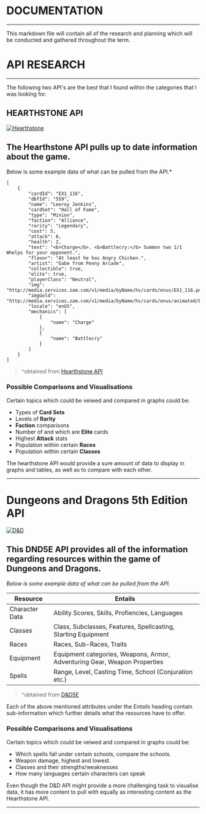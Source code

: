 
# DOCUMENTATION
---
This markdown file will contain all of the research and planning which will be conducted and gathered throughout the term.

# API RESEARCH
---
The following two API's are the best that I found within the categories that I was looking for.

## HEARTHSTONE API
[![Hearthstone](https://i.pinimg.com/originals/88/0f/9e/880f9efc82ccba3cea28d36adabecaa9.jpg)](https://hearthstoneapi.com/)

## The Hearthstone API pulls up to date information about the game. 

Below is some example data of what can be pulled from the API.*

```
[
    {
        "cardId": "EX1_116",
        "dbfId": "559",
        "name": "Leeroy Jenkins",
        "cardSet": "Hall of Fame",
        "type": "Minion",
        "faction": "Alliance",
        "rarity": "Legendary",
        "cost": 5,
        "attack": 6,
        "health": 2,
        "text": "<b>Charge</b>. <b>Battlecry:</b> Summon two 1/1 Whelps for your opponent.",
        "flavor": "At least he has Angry Chicken.",
        "artist": "Gabe from Penny Arcade",
        "collectible": true,
        "elite": true,
        "playerClass": "Neutral",
        "img": "http://media.services.zam.com/v1/media/byName/hs/cards/enus/EX1_116.png",
        "imgGold": "http://media.services.zam.com/v1/media/byName/hs/cards/enus/animated/EX1_116_premium.gif",
        "locale": "enUS",
        "mechanics": [
            {
                "name": "Charge"
            },
            {
                "name": "Battlecry"
            }
        ]
    }
]
```

> ^obtained from [Hearthstone API](https://hearthstoneapi.com/#data)
### Possible Comparisons and Visualisations

Certain topics which could be veiwed and compared in graphs could be:

 - Types of **Card Sets**
 - Levels of **Rarity**
 - **Faction** comparisons
 - Number of and which are **Elite** cards
 - Highest **Attack** stats
 - Population within certain **Races**
 - Population within certain **Classes**

The hearthstone API would provide a sure amount of data to display in graphs and tables, as well as to compare with each other.

---


# Dungeons and Dragons 5th Edition API
[![D&D](https://i.pinimg.com/originals/c7/c3/a0/c7c3a029d172b33287003d26a0c693f9.png)](http://www.dnd5eapi.co/docs/)

## This DND5E API provides all of the information regarding resources within the game of Dungeons and Dragons. 

*Below is some example data of what can be pulled from the API.*

| Resource | Entails |                              
| ----------- | ----------- |
| Character Data | Ability Scores, Skills, Profiencies, Languages |
| Classes | Class, Subclasses, Features, Spellcasting, Starting Equipment |
| Races | Races, Sub-Races, Traits |
| Equipment | Equipment categories, Weapons, Armor, Adventuring Gear, Weapon Properties |
| Spells | Range, Level, Casting Time, School (Conjuration etc.) |

> ^obtained from [D&D5E](dnd5eapi.co/docs/#resource-lists)

Each of the above mentioned attributes under the *Entails* heading contain sub-information which further details what the resources have to offer.
### Possible Comparisons and Visualisations

Certain topics which could be veiwed and compared in graphs could be:

 - Which spells fall under certain schools, compare the schools.
 - Weapon damage, highest and lowest.
 - Classes and their strengths/weaknesses
 - How many languages certain characters can speak

Even though the D&D API might provide a more challenging task to visualise data, it has more content to pull with equally as interesting content as the Hearthstone API.

---



